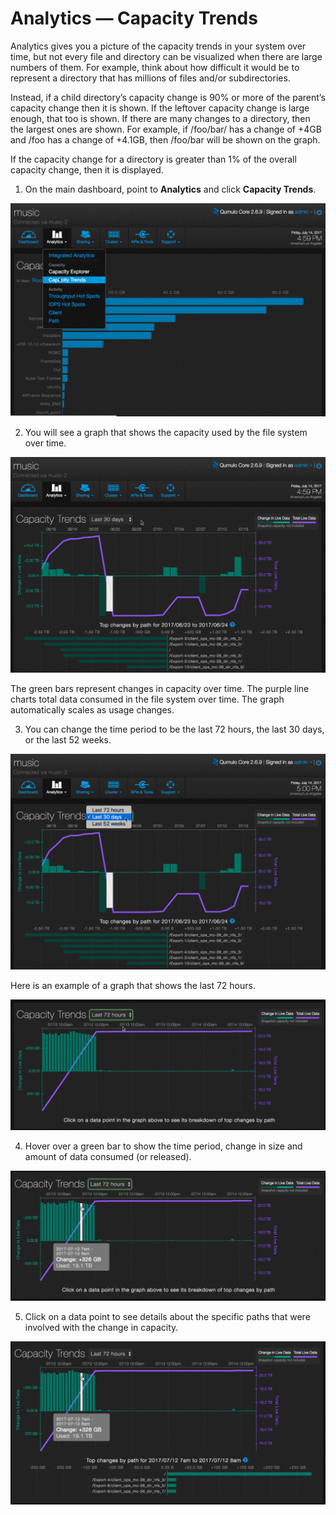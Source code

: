 # Analytics &mdash; Capacity Trends

Analytics gives you a picture of the capacity trends in your system over time, but not every file and directory can be visualized when there are large numbers of them. For example, think about how difficult it would be to represent a directory that has millions of files and/or subdirectories.  

Instead, if a child directory’s capacity change is 90% or more of the parent’s capacity change then it is shown. If the leftover capacity change is large enough, that too is shown. If there are many changes to a directory, then the largest ones are shown. For example, if /foo/bar/ has a change of +4GB and /foo has a change of +4.1GB, then /foo/bar will be shown on the graph.
 
If the capacity change for a directory is greater than 1% of the overall capacity change, then it is displayed.

1. On the main dashboard, point to **Analytics** and click **Capacity Trends**.

![Capacity Trends Select](images/a-ct-select.png)

2. You will see a graph that shows the capacity used by the file system over time. 

![Capacity Trends Main Window](images/a-ct-main.png)

The green bars represent changes in capacity over time. The purple line charts total data consumed in the file system over time. The graph automatically scales as usage changes.

3. You can change the time period to be the last 72 hours, the last 30 days, or the last 52 weeks. 

![Capacity Trends Scale Change](images/a-ct-timescalechoices.png)

Here is an example of a graph that shows  the last 72 hours.

![Capacity Trends last 72 hours](images/a-ct-72hours.png)

4. Hover over a green bar to show the time period, change in size and amount of data consumed (or released).

![Capacity Trends - Change Detail](images/a-ct-72hours-time-hover.png)

5. Click on a data point to see details about the specific paths that were involved with the change in capacity.

![Capacity Trends - Data Point Directory Details](images/a-ct-change-details-directory.png)



